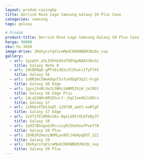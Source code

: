 ```yaml
---
layout: produk-casinghp
title: Derrick Rose Logo Samsung Galaxy S9 Plus Case
categories: samsung
tags: galaxy

# Produk
product-title: Derrick Rose Logo Samsung Galaxy S9 Plus Case
harga: 90000
sku: hn-3458
image-drive: 1RehycsfqVicwMp4CENXWBbMJNzQs_vxp
gallery:
  - url: 1gzphh_aSLIXkhb4XzFQ9YgwNA03JKo3i
    title: Galaxy Note 8
  - url: 14hDDNg0-gPFnEz3Q1xJCIhuCx1TyF7k5
    title: Galaxy S6
  - url: 1o8R3mCtWek0qut5sfuVdQgP3q1C-FcgV
    title: Galaxy S6 Edge
  - url: 1gsxjSuRLXe2L5W9ziHBM5Z4jW_jnCN1t
    title: Galaxy S6 Edge Plus
  - url: 14La5ZWHc6RIEhurJ-_KqCIee66Ji0Drv
    title: Galaxy S7
  - url: 1iRhbcPZH13aQl-1Z8TdR_awV3-eaRlgF
    title: Galaxy S7 Edge
  - url: 1sVY1fE18R0v16x-9gxLb95rUL0fmQy37
    title: Galaxy S8
  - url: 1y0I7B5ogxUJRrcvzyDJ5Ue9sw7PveTlR
    title: Galaxy S8 Plus
  - url: 1EHBJR2mezLN6MLpv8OlJ4b6pqEKT_2Z1
    title: Galaxy S9
  - url: 1RehycsfqVicwMp4CENXWBbMJNzQs_vxp
    title: Galaxy S9 Plus
---
```

